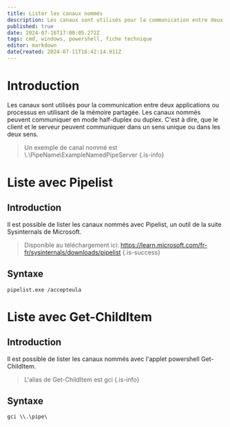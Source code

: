 ```yaml
---
title: Lister les canaux nommés
description: Les canaux sont utilisés pour la communication entre deux applications ou processus en utilisant de la mémoire partagée.
published: true
date: 2024-07-16T17:00:05.272Z
tags: cmd, windows, powershell, fiche technique
editor: markdown
dateCreated: 2024-07-11T16:42:14.911Z
---
```


# Introduction

Les canaux sont utilisés pour la communication entre deux applications ou processus en utilisant de la mémoire partagée. Les canaux nommés peuvent communiquer en mode half-duplex ou duplex. C'est à dire, que le client et le serveur peuvent communiquer dans un sens unique ou dans les deux sens.

> Un exemple de canal nommé est \\.\PipeName\\ExampleNamedPipeServer
> {.is-info}

# Liste avec Pipelist

## Introduction

Il est possible de lister les canaux nommés avec Pipelist, un outil de la suite Sysinternals de Microsoft.

> Disponible au téléchargement ici: https://learn.microsoft.com/fr-fr/sysinternals/downloads/pipelist
> {.is-success}

## Syntaxe

`pipelist.exe /accepteula`

# Liste avec Get-ChildItem

## Introduction

Il est possible de lister les canaux nommés avec l'applet powershell Get-ChildItem.

> L'alias de Get-ChildItem est gci
> {.is-info}

## Syntaxe

`gci \\.\pipe\`
